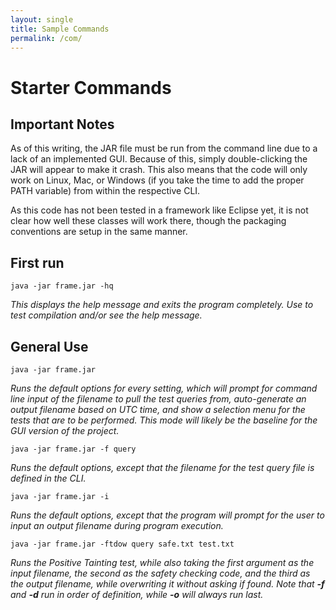 ```yaml
---
layout: single
title: Sample Commands
permalink: /com/
---
```


# Starter Commands

## Important Notes

As of this writing, the JAR file must be run from the command line due to a lack of an implemented GUI.
Because of this, simply double-clicking the JAR will appear to make it crash.
This also means that the code will only work on Linux, Mac, or Windows (if you take the time to add the proper PATH variable) from within the respective CLI.

As this code has not been tested in a framework like Eclipse yet, it is not clear how well these classes will work there, though the packaging conventions are setup in the same manner.

## First run

`java -jar frame.jar -hq`

_This displays the help message and exits the program completely. Use to test compilation and/or see the help message._

## General Use

`java -jar frame.jar`

_Runs the default options for every setting, which will prompt for command line input of the filename to pull the test queries from, auto-generate an output filename based on UTC time, and show a selection menu for the tests that are to be performed. This mode will likely be the baseline for the GUI version of the project._

`java -jar frame.jar -f query`

_Runs the default options, except that the filename for the test query file is defined in the CLI._

`java -jar frame.jar -i`

_Runs the default options, except that the program will prompt for the user to input an output filename during program execution._

`java -jar frame.jar -ftdow query safe.txt test.txt`

_Runs the Positive Tainting test, while also taking the first argument as the input filename, the second as the safety checking code, and the third as the output filename, while overwriting it without asking if found. Note that **-f** and **-d** run in order of definition, while **-o** will always run last._
 
